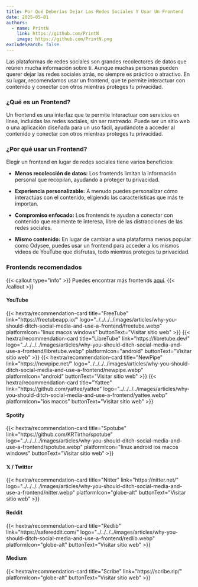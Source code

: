 ```yaml
---
title: Por Qué Deberías Dejar Las Redes Sociales Y Usar Un Frontend
date: 2025-05-01
authors:
  - name: PrintN
    link: https://github.com/PrintN
    image: https://github.com/PrintN.png
excludeSearch: false
---
```

Las plataformas de redes sociales son grandes recolectores de datos que reúnen mucha información sobre ti. Aunque muchas personas pueden querer dejar las redes sociales atrás, no siempre es práctico o atractivo. En su lugar, recomendamos usar un frontend, que te permite interactuar con contenido y conectar con otros mientras proteges tu privacidad.

### ¿Qué es un Frontend?
Un frontend es una interfaz que te permite interactuar con servicios en línea, incluidas las redes sociales, sin ser rastreado. Puede ser un sitio web o una aplicación diseñada para un uso fácil, ayudándote a acceder al contenido y conectar con otros mientras proteges tu privacidad.

### ¿Por qué usar un Frontend?
Elegir un frontend en lugar de redes sociales tiene varios beneficios:
- **Menos recolección de datos:** Los frontends limitan la información personal que recopilan, ayudando a proteger tu privacidad.

- **Experiencia personalizable:** A menudo puedes personalizar cómo interactúas con el contenido, eligiendo las características que más te importan.

- **Compromiso enfocado:** Los frontends te ayudan a conectar con contenido que realmente te interesa, libre de las distracciones de las redes sociales.

- **Mismo contenido:** En lugar de cambiar a una plataforma menos popular como Odysee, puedes usar un frontend para acceder a los mismos videos de YouTube que disfrutas, todo mientras proteges tu privacidad.

### Frontends recomendados
{{< callout type="info" >}}
  Puedes encontrar más frontends [aquí](https://github.com/mendel5/alternative-front-ends).
{{< /callout >}}

#### YouTube
<div class="recommendations">  
  <div class="grid">
    {{< hextra/recommendation-card title="FreeTube" link="https://freetubeapp.io/" logo="../../../../images/articles/why-you-should-ditch-social-media-and-use-a-frontend/freetube.webp" platformIcon="linux macos windows" buttonText="Visitar sitio web" >}}
    {{< hextra/recommendation-card title="LibreTube" link="https://libretube.dev/" logo="../../../../images/articles/why-you-should-ditch-social-media-and-use-a-frontend/libretube.webp" platformIcon="android" buttonText="Visitar sitio web" >}}
    {{< hextra/recommendation-card title="NewPipe" link="https://newpipe.net/" logo="../../../../images/articles/why-you-should-ditch-social-media-and-use-a-frontend/newpipe.webp" platformIcon="android" buttonText="Visitar sitio web" >}}
    {{< hextra/recommendation-card title="Yattee" link="https://github.com/yattee/yattee" logo="../../../../images/articles/why-you-should-ditch-social-media-and-use-a-frontend/yattee.webp" platformIcon="ios macos" buttonText="Visitar sitio web" >}}
  </div>
</div>

#### Spotify
<div class="recommendations">  
  <div class="grid">
    {{< hextra/recommendation-card title="Spotube" link="https://github.com/KRTirtho/spotube" logo="../../../../images/articles/why-you-should-ditch-social-media-and-use-a-frontend/spotube.webp" platformIcon="linux android ios macos windows" buttonText="Visitar sitio web" >}}
  </div>
</div>

#### 𝕏 / Twitter
<div class="recommendations">  
  <div class="grid">  
    {{< hextra/recommendation-card title="Nitter" link="https://nitter.net/" logo="../../../../images/articles/why-you-should-ditch-social-media-and-use-a-frontend/nitter.webp" platformIcon="globe-alt" buttonText="Visitar sitio web" >}}
  </div>
</div>

#### Reddit
<div class="recommendations">  
  <div class="grid">  
    {{< hextra/recommendation-card title="Redlib" link="https://safereddit.com/" logo="../../../../images/articles/why-you-should-ditch-social-media-and-use-a-frontend/redlib.webp" platformIcon="globe-alt" buttonText="Visitar sitio web" >}}
  </div>
</div>

#### Medium
<div class="recommendations">  
  <div class="grid">  
    {{< hextra/recommendation-card title="Scribe" link="https://scribe.rip/" platformIcon="globe-alt" buttonText="Visitar sitio web" >}}
  </div> 
</div>